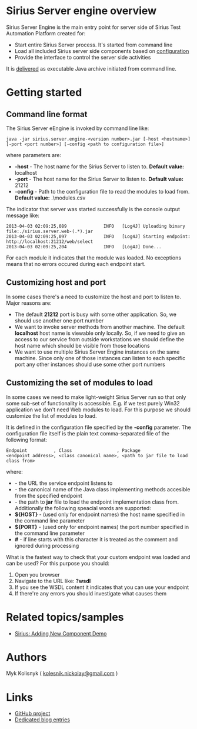 # Sirius Server engine overview 

Sirius Server Engine is the main entry point for server side of Sirius Test Automation Platform created for:
* Start entire Sirius Server process. It's started from command line
* Load all included Sirius server side components based on [configuration](https://github.com/mkolisnyk/Sirius/wiki/Server:-configuration-guide)
* Provide the interface to control the server side activities

It is [delivered](http://code.google.com/p/sirius-platform/downloads/list) as executable Java archive initiated from command line. 

# Getting started

## Command line format

The Sirius Server eEngine is invoked by command line like:
```dos
java -jar sirius.server.engine-<version number>.jar [-host <hostname>] [-port <port number>] [-config <path to configuration file>]
```
where parameters are:
* **-host <hostname>** - The host name for the Sirius Server to listen to. **Default value:** localhost
* **-port <port number>** - The host name for the Sirius Server to listen to. **Default value:** 21212
* **-config <path to configuration file>** - Path to the configuration file to read the modules to load from. **Default value:** .\modules.csv

The indicator that server was started successfully is the console output message like:
```dos
2013-04-03 02:09:25,089              INFO   [Log4J] Uploading binary file:./sirius.server.web-(.*).jar
2013-04-03 02:09:25,097              INFO   [Log4J] Starting endpoint: http://localhost:21212/web/select
2013-04-03 02:09:25,204              INFO   [Log4J] Done...
```
For each module it indicates that the module was loaded. No exceptions means that no errors occured during each endpoint start.

## Customizing host and port

In some cases there's a need to customize the host and port to listen to. Major reasons are:
* The default **21212** port is busy with some other application. So, we should use another one port number
* We want to invoke server methods from another machine. The default **localhost** host name is viewable only locally. So, if we need to give an access to our service from outside workstations we should define the host name which should be visible from those locations
* We want to use multiple Sirius Server Engine instances on the same machine. Since only one of those instances can listen to each specific port any other instances should use some other port numbers

## Customizing the set of modules to load

In some cases we need to make light-weight Sirius Server run so that only some sub-set of functionality is accessible. E.g. if we test purely Win32 application we don't need Web modules to load. For this purpose we should customize the list of modules to load. 

It is defined in the configuration file specified by the **-config** parameter. The configuration file itself is the plain text comma-separated file of the following format:

```
Endpoint          , Class                 , Package
<endpoint address>, <class canonical name>, <path to jar file to load class from>
```
where:
* **<endpoint address>** - the URL the service endpoint listens to
* **<class canonical name>** - the canonical name of the Java class implementing methods accesible from the specified endpoint
* **<path to jar file to load class from>** - the path to **jar** file to load the endpoint implementation class from. 
Additionally the following speacial words are supported:
* **${HOST}** - (used only for endpoint names) the host name specified in the command line parameter
* **${PORT}** - (used only for endpoint names) the port number specified in the command line parameter
* **\#** - if line starts with this character it is treated as the comment and ignored during processing

What is the fastest way to check that your custom endpoint was loaded and can be used? For this purpose you should:
1. Open you browser
1. Navigate to the URL like: **<endpoint address>?wsdl**
1. If you see the WSDL content it indicates that you can use your endpoint
1. If there're any errors you should investigate what causes them

# Related topics/samples

* [Sirius: Adding New Component Demo](https://www.youtube.com/watch?v=GnENGO3M5is)

# Authors

Myk Kolisnyk ( [kolesnik.nickolay@gmail.com](mailto://kolesnik.nickolay@gmail.com) )

# Links  

* [GitHub project](https://github.com/mkolisnyk/Sirius)
* [Dedicated blog entries](http://mkolisnyk.blogspot.com/search/label/Sirius)
